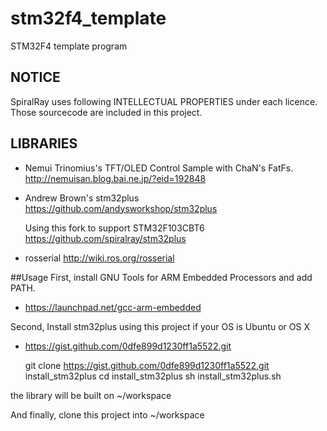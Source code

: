 stm32f4_template
=================

STM32F4 template program

## NOTICE
SpiralRay uses following INTELLECTUAL PROPERTIES under each licence.
Those sourcecode are included in this project.

## LIBRARIES
* Nemui Trinomius's TFT/OLED Control Sample with ChaN's FatFs.
  http://nemuisan.blog.bai.ne.jp/?eid=192848

* Andrew Brown's stm32plus
  https://github.com/andysworkshop/stm32plus

  Using this fork to support STM32F103CBT6
  https://github.com/spiralray/stm32plus

* rosserial
  http://wiki.ros.org/rosserial

##Usage
First, install GNU Tools for ARM Embedded Processors and add PATH.

* https://launchpad.net/gcc-arm-embedded

Second, Install stm32plus using this project if your OS is Ubuntu or OS X

* https://gist.github.com/0dfe899d1230ff1a5522.git

    git clone https://gist.github.com/0dfe899d1230ff1a5522.git install_stm32plus
    cd install_stm32plus
    sh install_stm32plus.sh

the library will be built on ~/workspace

And finally, clone this project into ~/workspace
